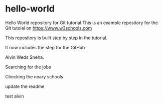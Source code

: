 # hello-world
Hello World repository for Git tutorial
This is an example repository for the Git tutoial on https://www.w3schools.com

This repository is built step by step in the tutorial.

It now includes the step for the GitHub

Alvin Weds Sneha.

Searching for the jobs 

Checking the neary schools 

update the readme


test alvin